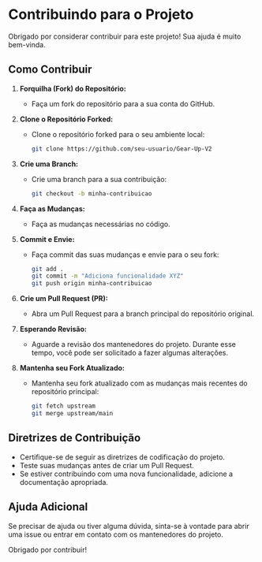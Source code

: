 # Contribuindo para o Projeto

Obrigado por considerar contribuir para este projeto! Sua ajuda é muito bem-vinda.

## Como Contribuir

1. **Forquilha (Fork) do Repositório:**
   - Faça um fork do repositório para a sua conta do GitHub.

2. **Clone o Repositório Forked:**
   - Clone o repositório forked para o seu ambiente local:
     ```bash
     git clone https://github.com/seu-usuario/Gear-Up-V2
     ```

3. **Crie uma Branch:**
   - Crie uma branch para a sua contribuição:
     ```bash
     git checkout -b minha-contribuicao
     ```

4. **Faça as Mudanças:**
   - Faça as mudanças necessárias no código.

5. **Commit e Envie:**
   - Faça commit das suas mudanças e envie para o seu fork:
     ```bash
     git add .
     git commit -m "Adiciona funcionalidade XYZ"
     git push origin minha-contribuicao
     ```

6. **Crie um Pull Request (PR):**
   - Abra um Pull Request para a branch principal do repositório original.

7. **Esperando Revisão:**
   - Aguarde a revisão dos mantenedores do projeto. Durante esse tempo, você pode ser solicitado a fazer algumas alterações.

8. **Mantenha seu Fork Atualizado:**
   - Mantenha seu fork atualizado com as mudanças mais recentes do repositório principal:
     ```bash
     git fetch upstream
     git merge upstream/main
     ```

## Diretrizes de Contribuição

- Certifique-se de seguir as diretrizes de codificação do projeto.
- Teste suas mudanças antes de criar um Pull Request.
- Se estiver contribuindo com uma nova funcionalidade, adicione a documentação apropriada.

## Ajuda Adicional

Se precisar de ajuda ou tiver alguma dúvida, sinta-se à vontade para abrir uma issue ou entrar em contato com os mantenedores do projeto.

Obrigado por contribuir!
